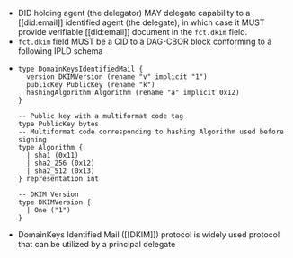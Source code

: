 - DID holding agent (the delegator) MAY delegate capability to a [[did:email]] identified agent (the delegate), in which case it MUST provide verifiable [[did:email]] document in the `fct.dkim` field.
- `fct.dkim` field MUST be a CID to a DAG-CBOR block conforming to a following IPLD schema
- ```ipldsch
  type DomainKeysIdentifiedMail {
    version DKIMVersion (rename "v" implicit "1")
    publicKey PublicKey (rename "k")
    hashingAlgorithm Algorithm (rename "a" implicit 0x12)
  }
  
  -- Public key with a multiformat code tag
  type PublicKey bytes
  -- Multiformat code corresponding to hashing Algorithm used before signing 
  type Algorithm {
    | sha1 (0x11)
    | sha2_256 (0x12)
    | sha2_512 (0x13)
  } representation int
  
  -- DKIM Version
  type DKIMVersion {
    | One ("1")
  }
  ```
- DomainKeys Identified Mail ([[DKIM]]) protocol is widely used protocol that can be utilized by a principal  delegate